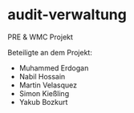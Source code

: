 # audit-verwaltung
PRE &amp; WMC Projekt 

Beteiligte an dem Projekt:
* Muhammed Erdogan
* Nabil Hossain
* Martin Velasquez
* Simon Kießling
* Yakub Bozkurt

